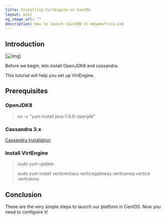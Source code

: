```yaml
---
title: Installing VirtEngine on CentOS
layout: post
og_image_url: ""
description: How to launch CouchDB in megamafrica.com
---
```

## Introduction

[![img](https://blog.virtengine.com/images/bg-intro.png)]

Before we begin, lets install OpenJDK8 and cassandra.

This tutorial will help you set up VirtEngine.

## Prerequisites

### OpenJDK8

> su -c "yum install java-1.8.0-openjdk"

### Cassandra 3.x 

[Cassandra Installation](http://docs.datastax.com/en/cassandra/3.x/cassandra/install/installRHEL.html)

### Install VirtEngine

> sudo yum update  
>  
> sudo yum install verticenilavu verticegateway verticensq vertice verticevnc

## Conclusion

These are the very simple steps to launch our platform in CentOS. Now you need to configuire it!